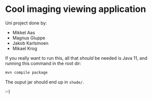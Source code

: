 # Cool imaging viewing application 

Uni project done by:
- Mikkel Aas
- Magnus Gluppe
- Jakob Karlsmoen
- Mikael Krog

If you really want to run this, all that _should_ be needed is Java 11, and running this command in the root dir:
```BASH 
mvn compile package
``` 

The ouput jar should end up in `shade/`.

:-)
